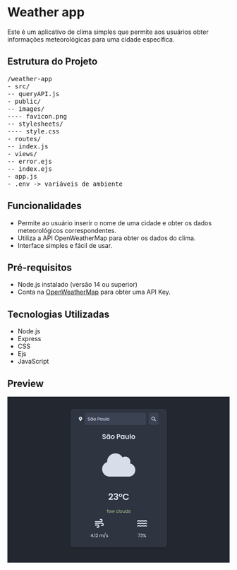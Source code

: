 # Weather app

Este é um aplicativo de clima simples que permite aos usuários obter informações meteorológicas para uma cidade específica.

## Estrutura do Projeto

<samp>
/weather-app<br>
- src/<br>
-- queryAPI.js<br>
- public/<br>
-- images/<br>
---- favicon.png<br>
-- stylesheets/<br>
---- style.css<br>
- routes/<br>
-- index.js<br>
- views/<br>
-- error.ejs<br>
-- index.ejs<br>
- app.js<br>
- .env -> variáveis de ambiente
</samp>

## Funcionalidades

- Permite ao usuário inserir o nome de uma cidade e obter os dados meteorológicos correspondentes.
- Utiliza a API OpenWeatherMap para obter os dados do clima.
- Interface simples e fácil de usar.

## Pré-requisitos

- Node.js instalado (versão 14 ou superior)
- Conta na [OpenWeatherMap](https://openweathermap.org/) para obter uma API Key.

## Tecnologias Utilizadas

- Node.js
- Express
- CSS
- Ejs
- JavaScript

## Preview

![App Screenshot](https://raw.githubusercontent.com/jhenriquem/weather-app-express/main/screenshots.png)
